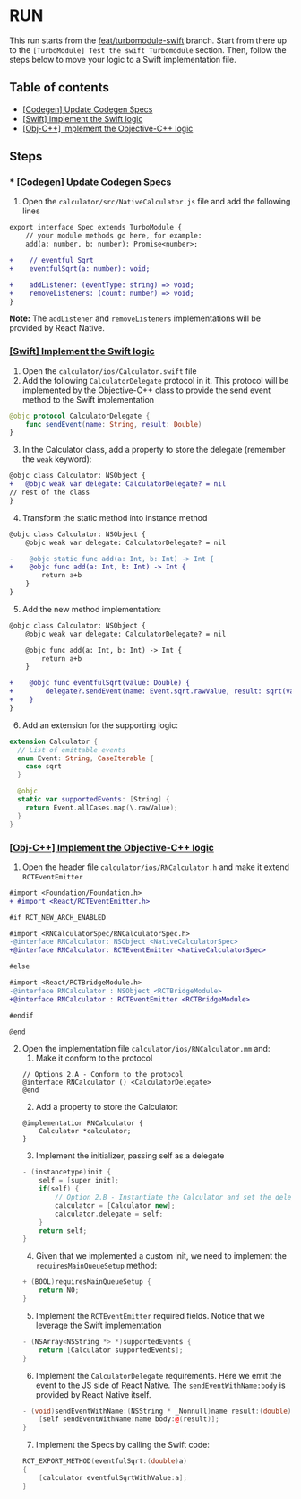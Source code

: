 # RUN

This run starts from the [feat/turbomodule-swift](https://github.com/react-native-community/RNNewArchitectureLibraries/tree/feat/turbomodule-swift) branch.
Start from there up to the `[TurboModule] Test the swift Turbomodule` section. Then, follow the steps below to move your logic to a Swift implementation file.

## Table of contents

* [[Codegen] Update Codegen Specs](#codegen)
* [[Swift] Implement the Swift logic](#swift-logic)
* [[Obj-C++] Implement the Objective-C++ logic](#objc-logic)

## Steps

### <a name="codegen" />* [[Codegen] Update Codegen Specs](#codegen)

1. Open the `calculator/src/NativeCalculator.js` file and add the following lines
```diff
export interface Spec extends TurboModule {
    // your module methods go here, for example:
    add(a: number, b: number): Promise<number>;

+    // eventful Sqrt
+    eventfulSqrt(a: number): void;

+    addListener: (eventType: string) => void;
+    removeListeners: (count: number) => void;
}
```

**Note:** The `addListener` and `removeListeners` implementations will be provided by React Native.

### <a name="swift-logic" />[[Swift] Implement the Swift logic]()

1. Open the `calculator/ios/Calculator.swift` file
2. Add the following `CalculatorDelegate` protocol in it. This protocol will be implemented by the Objective-C++ class to provide the send event method to the Swift implementation
```swift
@objc protocol CalculatorDelegate {
    func sendEvent(name: String, result: Double)
}
```
3. In the Calculator class, add a property to store the delegate (remember the `weak` keyword):
```diff
@objc class Calculator: NSObject {
+   @objc weak var delegate: CalculatorDelegate? = nil
// rest of the class
}
```
4. Transform the static method into instance method
```diff
@objc class Calculator: NSObject {
    @objc weak var delegate: CalculatorDelegate? = nil

-    @objc static func add(a: Int, b: Int) -> Int {
+    @objc func add(a: Int, b: Int) -> Int {
        return a+b
    }
}
```
5. Add the new method implementation:
```diff
@objc class Calculator: NSObject {
    @objc weak var delegate: CalculatorDelegate? = nil

    @objc func add(a: Int, b: Int) -> Int {
        return a+b
    }

+    @objc func eventfulSqrt(value: Double) {
+        delegate?.sendEvent(name: Event.sqrt.rawValue, result: sqrt(value));
+    }
}
```
6. Add an extension for the supporting logic:
```swift
extension Calculator {
  // List of emittable events
  enum Event: String, CaseIterable {
    case sqrt
  }

  @objc
  static var supportedEvents: [String] {
    return Event.allCases.map(\.rawValue);
  }
}
```

### <a name="objc-logic" />[[Obj-C++] Implement the Objective-C++ logic]()

1. Open the header file `calculator/ios/RNCalculator.h` and make it extend `RCTEventEmitter`
```diff
#import <Foundation/Foundation.h>
+ #import <React/RCTEventEmitter.h>

#if RCT_NEW_ARCH_ENABLED

#import <RNCalculatorSpec/RNCalculatorSpec.h>
-@interface RNCalculator: NSObject <NativeCalculatorSpec>
+@interface RNCalculator: RCTEventEmitter <NativeCalculatorSpec>

#else

#import <React/RCTBridgeModule.h>
-@interface RNCalculator : NSObject <RCTBridgeModule>
+@interface RNCalculator : RCTEventEmitter <RCTBridgeModule>

#endif

@end
```
2. Open the implementation file `calculator/ios/RNCalculator.mm` and:
    1. Make it conform to the protocol
    ```objc
    // Options 2.A - Conform to the protocol
    @interface RNCalculator () <CalculatorDelegate>
    @end
    ```
    2. Add a property to store the Calculator:
    ```objc
    @implementation RNCalculator {
        Calculator *calculator;
    }
    ```
    3. Implement the initializer, passing self as a delegate
    ```c++
    - (instancetype)init {
        self = [super init];
        if(self) {
            // Option 2.B - Instantiate the Calculator and set the delegate
            calculator = [Calculator new];
            calculator.delegate = self;
        }
        return self;
    }
    ```
    4. Given that we implemented a custom init, we need to implement the `requiresMainQueueSetup` method:
    ```c++
    + (BOOL)requiresMainQueueSetup {
        return NO;
    }
    ```
    5. Implement the `RCTEventEmitter` required fields. Notice that we leverage the Swift implementation
    ```c++
    - (NSArray<NSString *> *)supportedEvents {
        return [Calculator supportedEvents];
    }
    ```
    6. Implement the `CalculatorDelegate` requirements. Here we emit the event to the JS side of React Native. The `sendEventWithName:body` is provided by React Native itself.
    ```c++
    - (void)sendEventWithName:(NSString * _Nonnull)name result:(double)result {
        [self sendEventWithName:name body:@(result)];
    }
    ```
    7. Implement the Specs by calling the Swift code:
    ```c++
    RCT_EXPORT_METHOD(eventfulSqrt:(double)a)
    {
        [calculator eventfulSqrtWithValue:a];
    }
    ```
